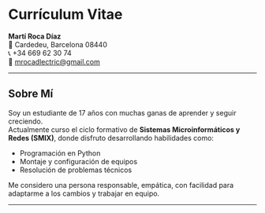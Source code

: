 # Currículum Vitae

**Martí Roca Díaz**  
📍 Cardedeu, Barcelona 08440  
📞 +34 669 62 30 74  
📧 mrocadlectric@gmail.com  

---

## Sobre Mí

Soy un estudiante de 17 años con muchas ganas de aprender y seguir creciendo.  
Actualmente curso el ciclo formativo de **Sistemas Microinformáticos y Redes (SMIX)**, donde disfruto desarrollando habilidades como:

- Programación en Python  
- Montaje y configuración de equipos  
- Resolución de problemas técnicos

Me considero una persona responsable, empática, con facilidad para adaptarme a los cambios y trabajar en equipo.

---